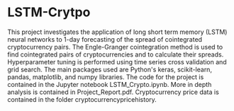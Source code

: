 # LSTM-Crytpo

This project investigates the application of long short term memory (LSTM) neural networks to 1-day forecasting of the spread of cointegrated cryptocurrency pairs. The Engle-Granger cointegration method is used to find cointegrated pairs of cryptocurrencies and to calculate their spreads. Hyperparameter tuning is performed using time series cross validation and grid search. The main packages used are Python's keras, scikit-learn, pandas, matplotlib, and numpy libraries. The code for  the project is contained in the Jupyter notebook LSTM_Crypto.ipynb. More in depth analysis is contained in Project_Report.pdf. Cryptocurrency price data is contained in the folder cryptocurrencypricehistory. 


